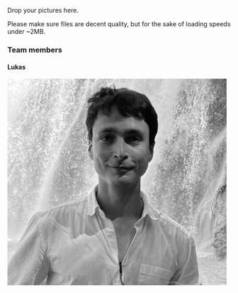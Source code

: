 Drop your pictures here.

Please make sure files are decent quality, but for the sake of loading speeds under ~2MB.


### Team members
#### Lukas
![](lukas.jpg)
